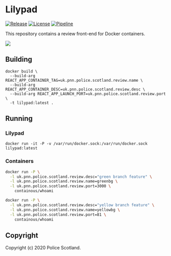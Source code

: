 # Lilypad

[![Release][release-image]][releases] [![License][license-image]][license] [![Pipeline][pipeline-image]][pipeline]

This repository contains a review front-end for Docker containers.

![](https://git.spnet.local/harlaw/lilypad/uploads/3ecfbe5452b7d9e98c43e1543f11459d/image.png)


## Building

```
docker build \
  --build-arg REACT_APP_CONTAINER_TAG=uk.pnn.police.scotland.review.name \
  --build-arg REACT_APP_CONTAINER_DESC=uk.pnn.police.scotland.review.desc \
  --build-arg REACT_APP_LAUNCH_PORT=uk.pnn.police.scotland.review.port \
  -t lilypad:latest .
```

## Running

### Lilypad

```
docker run -it -P -v /var/run/docker.sock:/var/run/docker.sock lilypad:latest
```

### Containers

```bash
docker run -P \
  -l uk.pnn.police.scotland.review.desc="green branch feature" \
  -l uk.pnn.police.scotland.review.name=greenbg \
  -l uk.pnn.police.scotland.review.port=3000 \
    containous/whoami
```

```bash
docker run -P \
  -l uk.pnn.police.scotland.review.desc="yellow branch feature" \
  -l uk.pnn.police.scotland.review.name=yellowbg \
  -l uk.pnn.police.scotland.review.port=81 \
    containous/whoami
```


## Copyright

Copyright (c) 2020 Police Scotland.

[release-image]: https://img.shields.io/badge/release-master-orange.svg?style=flat
[releases]: /../container_registry
[license-image]: https://img.shields.io/badge/license-police%20scotland-blue.svg
[license]: http://www.apache.org/licenses/LICENSE-2.0
[pipeline-image]: /../badges/master/pipeline.svg
[pipeline]: /../pipelines
